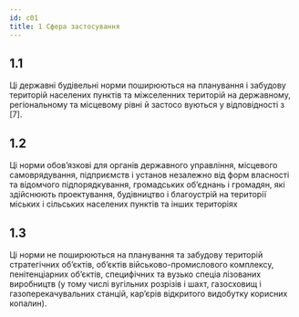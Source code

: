 ```yaml
---
id: c01
title: 1 Сфера застосування
---
```


## 1.1

Ці державні будівельні норми поширюються на планування і забудову територій населених пунктів та міжселенних територій на державному, регіональному та місцевому рівні й застосо вуються у відповідності з \[7\].

## 1.2

Ці норми обов’язкові для органів державного управління, місцевого самоврядування, підприємств і установ незалежно від форм власності та відомчого підпорядкування, громадських об’єднань і громадян, які здійснюють проектування, будівництво і благоустрій на території міських і сільських населених пунктів та інших територіях

## 1.3

Ці норми не поширюються на планування та забудову територій стратегічних об’єктів, об’єктів військово-промислового комплексу, пенітенціарних об’єктів, специфічних та вузько спеціа лізованих виробництв (у тому числі вугільних розрізів і шахт, газосховищ і газоперекачувальних станцій, кар’єрів відкритого видобутку корисних копалин).
